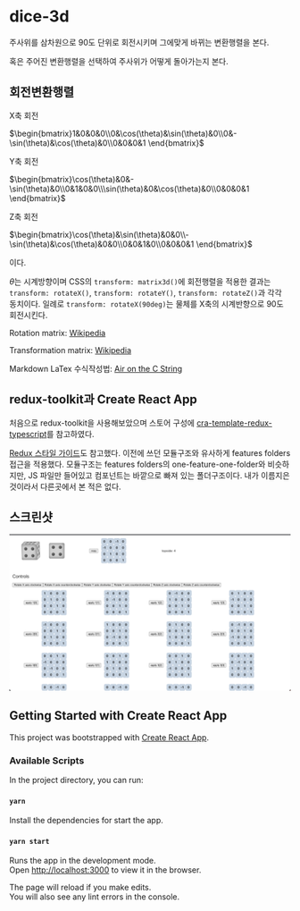 # dice-3d

주사위를 삼차원으로 90도 단위로 회전시키며 그에맞게 바뀌는 변환행렬을 본다.

혹은 주어진 변환행렬을 선택하여 주사위가 어떻게 돌아가는지 본다.

## 회전변환행렬

X축 회전

$\begin{bmatrix}1&0&0&0\\0&\cos(\theta)&\sin(\theta)&0\\0&-\sin(\theta)&\cos(\theta)&0\\0&0&0&1 \end{bmatrix}$

Y축 회전

$\begin{bmatrix}\cos(\theta)&0&-\sin(\theta)&0\\0&1&0&0\\\sin(\theta)&0&\cos(\theta)&0\\0&0&0&1 \end{bmatrix}$

Z축 회전

$\begin{bmatrix}\cos(\theta)&\sin(\theta)&0&0\\-\sin(\theta)&\cos(\theta)&0&0\\0&0&1&0\\0&0&0&1 \end{bmatrix}$

이다.

$\theta$는 시계방향이며 CSS의 `transform: matrix3d()`에 회전행렬을 적용한 결과는 `transform: rotateX()`, `transform: rotateY()`, `transform: rotateZ()`과 각각 동치이다. 일례로 `transform: rotateX(90deg)`는 물체를 X축의 시계반향으로 90도 회전시킨다.

Rotation matrix: [Wikipedia](https://en.wikipedia.org/wiki/Rotation_matrix#In_three_dimensions)

Transformation matrix: [Wikipedia](https://en.wikipedia.org/wiki/Transformation_matrix#Rotation)

Markdown LaTex 수식작성법: [Air on the C String](https://velog.io/@d2h10s/LaTex-Markdown-%EC%88%98%EC%8B%9D-%EC%9E%91%EC%84%B1%EB%B2%95)

## redux-toolkit과 Create React App

처음으로 redux-toolkit을 사용해보았으며 스토어 구성에 [cra-template-redux-typescript](https://github.com/reduxjs/cra-template-redux-typescript)를 참고하였다.

[Redux 스타일 가이드](https://ko.redux.js.org/style-guide/)도 참고했다. 이전에 쓰던 모듈구조와 유사하게 features folders 접근을 적용했다. 모듈구조는 features folders의 one-feature-one-folder와 비슷하지만, JS 파일만 들어있고 컴포넌트는 바깥으로 빠져 있는 폴더구조이다. 내가 이름지은 것이라서 다른곳에서 본 적은 없다.

## 스크린샷

![주사위가 4로 되어있는 화면 스크린샷](./%EC%8A%A4%ED%81%AC%EB%A6%B0%EC%83%B7.png)

## Getting Started with Create React App

This project was bootstrapped with [Create React App](https://github.com/facebook/create-react-app).

### Available Scripts

In the project directory, you can run:

#### `yarn`

Install the dependencies for start the app.

#### `yarn start`

Runs the app in the development mode.\
Open [http://localhost:3000](http://localhost:3000) to view it in the browser.

The page will reload if you make edits.\
You will also see any lint errors in the console.
